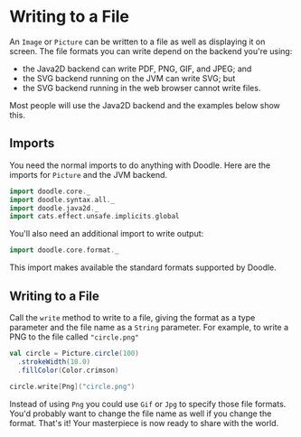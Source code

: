 # Writing to a File

An `Image` or `Picture` can be written to a file as well as displaying it on screen. The file formats you can write depend on the backend you're using:

* the Java2D backend can write PDF, PNG, GIF, and JPEG; and
* the SVG backend running on the JVM can write SVG; but
* the SVG backend running in the web browser cannot write files.

Most people will use the Java2D backend and the examples below show this.


## Imports

You need the normal imports to do anything with Doodle. Here are the imports for `Picture` and the JVM backend.

```scala mdoc:silent
import doodle.core._
import doodle.syntax.all._
import doodle.java2d._
import cats.effect.unsafe.implicits.global
```

You'll also need an additional import to write output:

```scala mdoc:silent
import doodle.core.format._
```

This import makes available the standard formats supported by Doodle. 


## Writing to a File

Call the `write` method to write to a file, giving the format as a type parameter and the file name as a `String` parameter. For example, to write a PNG to the file called `"circle.png"`

```scala mdoc:silent
val circle = Picture.circle(100)
  .strokeWidth(10.0)
  .fillColor(Color.crimson)
  
circle.write[Png]("circle.png")
```

Instead of using `Png` you could use `Gif` or `Jpg` to specify those file formats. You'd probably want to change the file name as well if you change the format. That's it! Your masterpiece is now ready to share with the world.

